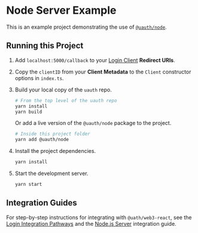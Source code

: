 # Node Server Example

This is an example project demonstrating the use of [`@uauth/node`](../../packages/web3-react/).

## Running this Project

1. Add `localhost:5000/callback` to your [Login Client](https://dashboard.auth.unstoppabledomains.com/) **Redirect URIs**.

2. Copy the `clientID` from your **Client Metadata** to the `Client` constructor options in `index.ts`.

3. Build your local copy of the `uauth` repo.
    ```sh
    # From the top level of the uauth repo
    yarn install
    yarn build
    ```    
    Or add a live version of the `@uauth/node` package to the project.
    ```sh
    # Inside this project folder
    yarn add @uauth/node
    ```
    
4. Install the project dependencies.
    ```sh
    yarn install
    ```

6. Start the development server.
    ```sh
    yarn start
    ```

## Integration Guides

For step-by-step instructions for integrating with `@uath/web3-react`, see the [Login Integration Pathways](https://docs.unstoppabledomains.com/login-with-unstoppable/get-started-login/integration-pathways/) and the [Node.js Server](https://docs.unstoppabledomains.com/login-with-unstoppable/login-integration-guides/node-js-server-guide/) integration guide.
